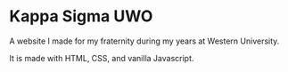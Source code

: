 # Kappa Sigma UWO

A website I made for my fraternity during my years at Western University.

It is made with HTML, CSS, and vanilla Javascript.
